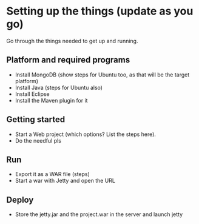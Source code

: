 # Setting up the things (update as you go)

Go through the things needed to get up and running.

## Platform and required programs

- Install MongoDB (show steps for Ubuntu too, as that will be the target platform)
- Install Java (steps for Ubuntu also)
- Install Eclipse
- Install the Maven plugin for it

## Getting started

- Start a Web project (which options? List the steps here).
- Do the needful pls

## Run

- Export it as a WAR file (steps)
- Start a war with Jetty and open the URL

## Deploy

- Store the jetty.jar and the project.war in the server and launch jetty
